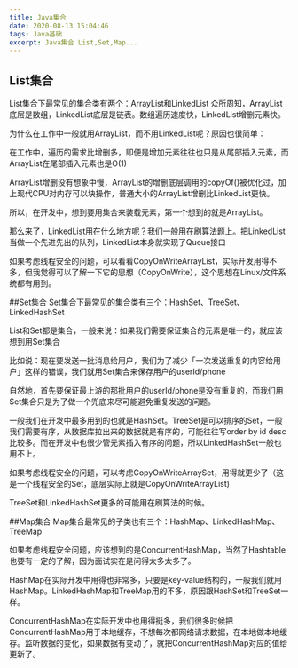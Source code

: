 ```yaml
---
title: Java集合
date: 2020-08-13 15:04:46
tags: Java基础
excerpt: Java集合 List,Set,Map...
---
```

## List集合
List集合下最常见的集合类有两个：ArrayList和LinkedList
众所周知，ArrayList底层是数组，LinkedList底层是链表。数组遍历速度快，LinkedList增删元素快。

为什么在工作中一般就用ArrayList，而不用LinkedList呢？原因也很简单：

在工作中，遍历的需求比增删多，即便是增加元素往往也只是从尾部插入元素，而ArrayList在尾部插入元素也是O(1)

ArrayList增删没有想象中慢，ArrayList的增删底层调用的copyOf()被优化过，加上现代CPU对内存可以块操作，普通大小的ArrayList增删比LinkedList更快。

所以，在开发中，想到要用集合来装载元素，第一个想到的就是ArrayList。

那么来了，LinkedList用在什么地方呢？我们一般用在刷算法题上。把LinkedList当做一个先进先出的队列，LinkedList本身就实现了Queue接口

如果考虑线程安全的问题，可以看看CopyOnWriteArrayList，实际开发用得不多，但我觉得可以了解一下它的思想（CopyOnWrite），这个思想在Linux/文件系统都有用到。
 
##Set集合
Set集合下最常见的集合类有三个：HashSet、TreeSet、LinkedHashSet

List和Set都是集合，一般来说：如果我们需要保证集合的元素是唯一的，就应该想到用Set集合

比如说：现在要发送一批消息给用户，我们为了减少「一次发送重复的内容给用户」这样的错误，我们就用Set集合来保存用户的userId/phone

自然地，首先要保证最上游的那批用户的userId/phone是没有重复的，而我们用Set集合只是为了做一个兜底来尽可能避免重复发送的问题。

一般我们在开发中最多用到的也就是HashSet。TreeSet是可以排序的Set，一般我们需要有序，从数据库拉出来的数据就是有序的，可能往往写order by id desc比较多。而在开发中也很少管元素插入有序的问题，所以LinkedHashSet一般也用不上。

如果考虑线程安全的问题，可以考虑CopyOnWriteArraySet，用得就更少了（这是一个线程安全的Set，底层实际上就是CopyOnWriteArrayList)

TreeSet和LinkedHashSet更多的可能用在刷算法的时候。

##Map集合
Map集合最常见的子类也有三个：HashMap、LinkedHashMap、TreeMap

如果考虑线程安全问题，应该想到的是ConcurrentHashMap，当然了Hashtable也要有一定的了解，因为面试实在是问得太多太多了。

HashMap在实际开发中用得也非常多，只要是key-value结构的，一般我们就用HashMap。LinkedHashMap和TreeMap用的不多，原因跟HashSet和TreeSet一样。

ConcurrentHashMap在实际开发中也用得挺多，我们很多时候把ConcurrentHashMap用于本地缓存，不想每次都网络请求数据，在本地做本地缓存。监听数据的变化，如果数据有变动了，就把ConcurrentHashMap对应的值给更新了。

 